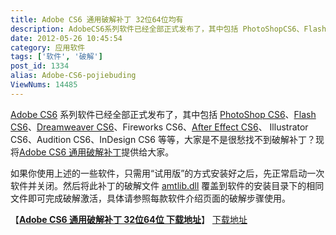 ```yaml
---
title: Adobe CS6 通用破解补丁 32位64位均有
description: AdobeCS6系列软件已经全部正式发布了，其中包括 PhotoShopCS6、FlashCS6、DreamweaverCS6、FireworksCS6、AfterEffectCS6、IllustratorCS6、AuditionCS6、InDesignCS6等等，大家是不是很愁找不到破解补丁？现将AdobeCS6通用破解补丁提供给大家。如果你使用上述的一
date: 2012-05-26 10:45:54
category: 应用软件
tags: ['软件', '破解']
post_id: 1334
alias: Adobe-CS6-pojiebuding
ViewNums: 14485
---
```


[Adobe CS6](/blog/adobe-cs6-pojiebuding) 系列软件已经全部正式发布了，其中包括 [PhotoShop CS6](/blog/photoshop-cs6-jiantizhongwenpojie)、[Flash CS6](/blog/flash-cs6-xuliehaozhongwenpojiebuding)、[Dreamweaver CS6](/blog/dreamweaver-cs6-jiantizhongwenpojie)、Fireworks CS6、[After Effect CS6](/blog/aftereffects-cs6-pojieban)、 Illustrator CS6、Audition CS6、InDesign CS6 等等，大家是不是很愁找不到破解补丁？现将[Adobe CS6 通用破解补丁](/blog/adobe-cs6-pojiebuding)提供给大家。

如果你使用上述的一些软件，只需用“试用版”的方式安装好之后，先正常启动一次软件并关闭。然后将此补丁的破解文件 [amtlib.dll](/blog/adobe-cs6-pojiebuding) 覆盖到软件的安装目录下的相同文件即可完成破解激活，具体请参照每款软件介绍页面的破解步骤使用。

【[**Adobe CS6 通用破解补丁 32位64位 下载地址**](/blog/adobe-cs6-pojiebuding)】
 [下载地址](download.asp?id=490)

